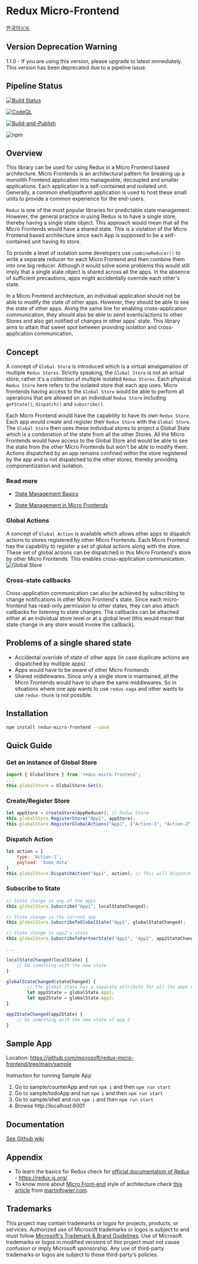 # Redux Micro-Frontend

[한국어🇰🇷](./README.ko.md)

## Version Deprecation Warning
1.1.0 - If you are using this version, please upgrade to latest immediately. This version has been deprecated due to a pipeline issue.

## Pipeline Status
[![Build Status](https://dev.azure.com/MicrosoftIT/OneITVSO/_apis/build/status/Compliant/Core%20Services%20Engineering%20and%20Operations/Corporate%20Functions%20Engineering/Professional%20Services/Foundational%20PS%20Services/Field%20Experience%20Platform/PS-FPSS-FExP-GitHub-Redux-Micro-Frontend?branchName=azure-pipelines)](https://dev.azure.com/MicrosoftIT/OneITVSO/_build/latest?definitionId=32881&branchName=azure-pipelines)

[![CodeQL](https://github.com/microsoft/redux-micro-frontend/actions/workflows/codeql-analysis.yml/badge.svg?branch=main)](https://github.com/microsoft/redux-micro-frontend/actions/workflows/codeql-analysis.yml)

[![Build-and-Publish](https://github.com/microsoft/redux-micro-frontend/actions/workflows/build-and-publish.yml/badge.svg?branch=main)](https://github.com/microsoft/redux-micro-frontend/actions/workflows/build-and-publish.yml)

![npm](https://img.shields.io/npm/dt/redux-micro-frontend)

## Overview

This library can be used for using Redux in a Micro Frontend based architecture. Micro Frontends is an architectural pattern for breaking up a monolith Frontend application into manageable, decoupled and smaller applications. Each application is a self-contained and isolated unit. Generally, a common shell/platform application is used to host these small units to provide a common experience for the end-users.

`Redux` is one of the most popular libraries for predictable state management. However, the general practice in using Redux is to have a single store, thereby having a single state object. This approach would mean that all the Micro Frontends would have a shared state. This is a violation of the Micro Frontend based architecture since each App is supposed to be a self-contained unit having its store.

To provide a level of isolation some developers use `combineReducer()` to write a separate reducer for each Micro Frontend and then combine them into one big reducer. Although it would solve some problems this would still imply that a single state object is shared across all the apps. In the absence of sufficient precautions, apps might accidentally override each other's state.

In a Micro Frontend architecture, an individual application should not be able to modify the state of other apps. However, they should be able to see the state of other apps. Along the same line for enabling cross-application communication, they should also be able to send events/actions to other Stores and also get notified of changes in other apps' state. This library aims to attain that sweet spot between providing isolation and cross-application communication.


## Concept
A concept of `Global Store` is introduced which is a virtual amalgamation of multiple `Redux Stores`. Strictly speaking, the `Global Store` is not an actual store, rather it's a collection of multiple isolated `Redux Stores`. Each physical `Redux Store` here refers to the isolated store that each app uses. Micro frontends having access to the `Global Store` would be able to perform all operations that are allowed on an individual `Redux Store` including `getState()`, `dispatch()` and `subscribe()`.

Each Micro Frontend would have the capability to have its own `Redux Store`. Each app would create and register their `Redux Store` with the `Global Store`. The `Global Store` then uses these individual stores to project a Global State which is a combination of the state from all the other Stores. All the Micro Frontends would have access to the Global Store and would be able to see the state from the other Micro Frontends but won't be able to modify them. Actions dispatched by an app remains confined within the store registered by the app and is not dispatched to the other stores, thereby providing componentization and isolation.
### Read more
- [State Management Basics](https://www.devcompost.com/post/state-management-for-front-end-applications-part-i-what-and-why)

- [State Management in Micro Frontends](https://www.devcompost.com/post/state-management-ii-world-of-micro-frontends) 


### Global Actions
A concept of `Global Action` is available which allows other apps to dispatch actions to stores registered by other Micro Frontends. Each Micro Frontend has the capability to register a set of global actions along with the store. These set of global actions can be dispatched in this Micro Frontend's store by other Micro Frontends. This enables cross-application communication.
![Global Store](https://github.com/microsoft/redux-micro-frontend/blob/main/assets/Global_Store_Dispatch.png)

### Cross-state callbacks
Cross-application communication can also be achieved by subscribing to change notifications in other Micro Frontend's state. Since each micro-frontend has read-only permission to other states, they can also attach callbacks for listening to state changes. The callbacks can be attached either at an individual store level or at a global level (this would mean that state change in any store would invoke the callback).


## Problems of a single shared state
- Accidental override of state of other apps (in case duplicate actions are dispatched by multiple apps)
- Apps would have to be aware of other Micro Frontends
- Shared middlewares. Since only a single store is maintained, all the Micro Frontends would have to share the same middlewares. So in situations where one app wants to use `redux-saga` and other wants to use `redux-thunk` is not possible.

## Installation
```sh
npm install redux-micro-frontend --save
```

## Quick Guide
### Get an instance of Global Store
```javascript
import { GlobalStore } from 'redux-micro-frontend';
...
this.globalStore = GlobalStore.Get();
```

### Create/Register Store
```javascript
let appStore = createStore(AppReducer); // Redux Store
this.globalStore.RegisterStore("App1", appStore);
this.globalStore.RegisterGlobalActions("App1", ["Action-1", "Action-2"]); // These actions can be dispatched by other apps to this store
```

### Dispatch Action
```javascript
let action = {
    type: 'Action-1',
    payload: 'Some data'
}
this.globalStore.DispatchAction("App1", action); // This will dispatch the action to current app's store as well other stores who might have registered 'Action-1' as a global action
```

### Subscribe to State
```javascript
// State change in any of the apps
this.globalStore.Subscribe("App1", localStateChanged);

// State change in the current app
this.globalStore.SubscribeToGlobalState("App1", globalStateChanged);

// State change in app2's state
this.globalStore.SubscribeToPartnerState("App1", "App2", app2StateChanged);

...

localStateChanged(localState) {
    // Do something with the new state
}

globalStateChanged(stateChanged) {
        // The global state has a separate attribute for all the apps registered in the store
        let app1State = globalState.App1;
        let app2State = globalState.App2; 
}

app2StateChanged(app2State) {
    // Do something with the new state of app 2
}

```

## Sample App
Location: https://github.com/microsoft/redux-micro-frontend/tree/main/sample

Instruction for running Sample App
1. Go to sample/counterApp and run `npm i` and then `npm run start`
2. Go to sample/todoApp and run `npm i` and then `npm run start`
3. Go to sample/shell and run `npm i` and then `npm run start`
4. Browse http://localhost:6001

## Documentation
[See Github wiki](https://github.com/microsoft/redux-micro-frontend/wiki)

## Appendix
- To learn the basics for Redux check for [official documentation of Redux](https://redux.js.org/) - https://redux.js.org/.
- To know more about [Micro Front-end](https://martinfowler.com/articles/micro-frontends.html) style of architecture check [this article](https://martinfowler.com/articles/micro-frontends.html) from [martinfowler.com](https://martinfowler.com/articles/micro-frontends.html).


## Trademarks

This project may contain trademarks or logos for projects, products, or services. Authorized use of Microsoft 
trademarks or logos is subject to and must follow 
[Microsoft's Trademark & Brand Guidelines](https://www.microsoft.com/en-us/legal/intellectualproperty/trademarks/usage/general).
Use of Microsoft trademarks or logos in modified versions of this project must not cause confusion or imply Microsoft sponsorship.
Any use of third-party trademarks or logos are subject to those third-party's policies.
